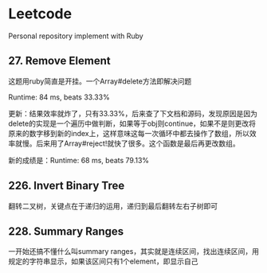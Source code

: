# Leetcode
Personal repository implement with Ruby

## 27. Remove Element
这题用ruby简直是开挂。一个Array#delete方法即解决问题

Runtime: 84 ms, beats 33.33%

更新：结果效率就炸了，只有33.33%，后来查了下文档和源码，发现原因是因为delete的实现是一个遍历中做判断，如果等于obj则continue，如果不是则更改将原来的数字移到新的index上，这样意味这每一次循环中都去操作了数组，所以效率就慢。后来用了Array#reject!就快了很多。这个函数是最后再更改数组。

新的成绩是：Runtime: 68 ms, beats 79.13%

## 226. Invert Binary Tree
翻转二叉树，关键点在于递归的运用，递归到最后翻转左右子树即可

## 228. Summary Ranges
一开始还搞不懂什么叫summary ranges，其实就是连续区间，找出连续区间，用规定的字符串显示，如果该区间只有1个element，即显示自己
